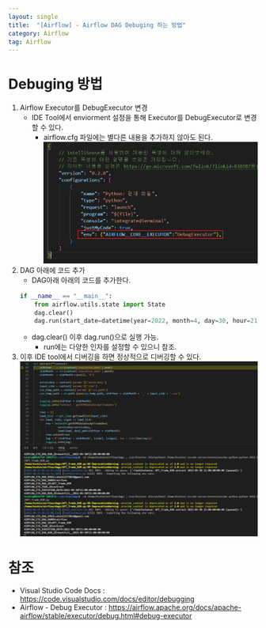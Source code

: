 ```yaml
---
layout: single
title:  "[Airflow] - Airflow DAG Debuging 하는 방법"
category: Airflow
tag: Airflow
---
```


# Debuging 방법

1. Airflow Executor를 DebugExecutor 변경
   - IDE Tool에서 enviorment 설정을 통해 Executor를 DebugExecutor로 변경할 수 있다.
     - airflow.cfg 파일에는 별다른 내용을 추가하지 않아도 된다.
   ![alt](../../assets/images/2022-06-23-Airflow_Debug_dags/image1.png)
2. DAG 아래에 코드 추가
   - DAG아래 아래의 코드를 추가한다.
    ```python
    if __name__ == "__main__":
        from airflow.utils.state import State
        dag.clear()
        dag.run(start_date=datetime(year=2022, month=4, day=30, hour=21,minute=0, second=0))
    ```
   - dag.clear() 이후 dag.run()으로 실행 가능.
     - run에는 다양한 인자를 설정할 수 있으니 참조.
3. 이후 IDE tool에서 디버깅을 하면 정상적으로 디버깅할 수 있다.
   ![alt](../../assets/images/2022-06-23-Airflow_Debug_dags/image2.png)


# 참조
- Visual Studio Code Docs : <https://code.visualstudio.com/docs/editor/debugging>
- Airflow - Debug Executor : <https://airflow.apache.org/docs/apache-airflow/stable/executor/debug.html#debug-executor>